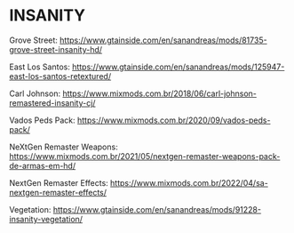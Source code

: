# INSANITY

Grove Street: https://www.gtainside.com/en/sanandreas/mods/81735-grove-street-insanity-hd/

East Los Santos: https://www.gtainside.com/en/sanandreas/mods/125947-east-los-santos-retextured/

Carl Johnson: https://www.mixmods.com.br/2018/06/carl-johnson-remastered-insanity-cj/

Vados Peds Pack: https://www.mixmods.com.br/2020/09/vados-peds-pack/

NeXtGen Remaster Weapons: https://www.mixmods.com.br/2021/05/nextgen-remaster-weapons-pack-de-armas-em-hd/

NextGen Remaster Effects: https://www.mixmods.com.br/2022/04/sa-nextgen-remaster-effects/

Vegetation: https://www.gtainside.com/en/sanandreas/mods/91228-insanity-vegetation/
